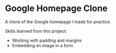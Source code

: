 # Google Homepage Clone
A clone of the Google homepage I made for practice.

Skills learned from this project: 
- Working with padding and margins
- Embedding an image in a form
